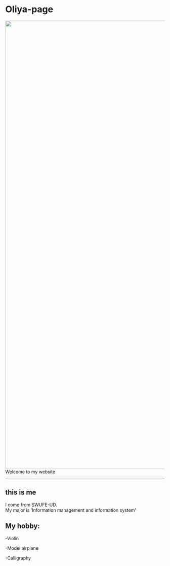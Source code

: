 # Oliya-page
<div align="center">
<img width="1413" src="https://i1.sndcdn.com/artworks-000511870467-i1lqjg-t500x500.jpg">
</div>
Welcome to my website

************
## this is me
I come from SWUFE-UD.  
My major is 'Information management and information system'

## My hobby:
-Violin  

-Model airplane  

-Calligraphy  


 
